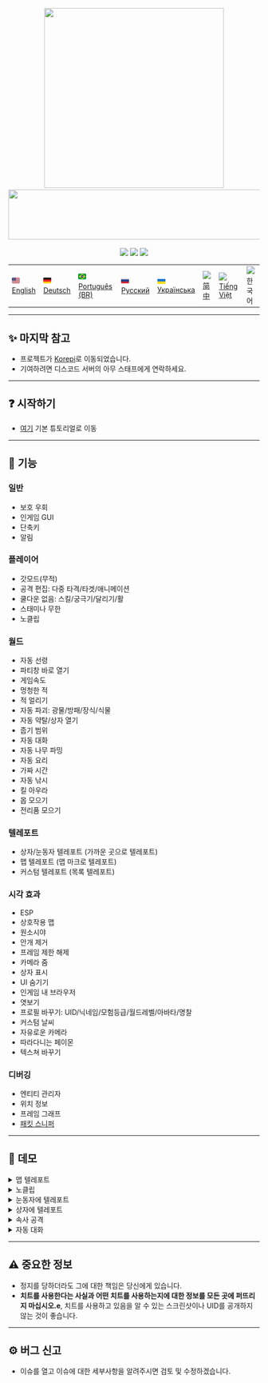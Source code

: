 <p align="center">
  <a href="#"><img width="360" height="360" src="https://media.discordapp.net/attachments/1033549666769449002/1107009612210765955/matches.png"></a>
  <a href="#"><img width="650" height="100" src="https://share.creavite.co/FBkHy3zbN4CgWCr0.gif"></a>
</p>

<p align="center">
	<a href="https://github.com/Korepi/keyauth-cpp-library/releases"><img src="https://img.shields.io/github/downloads/Korepi/keyauth-cpp-library/total.svg?style=for-the-badge&color=darkcyan"></a>
	<a href="https://github.com/Korepi/Korepi/graphs/contributors"><img src="https://img.shields.io/github/contributors/Korepi/Korepi?style=for-the-badge&color=darkcyan"></a>
	<a href="https://discord.gg/cottonbuds"><img src="https://img.shields.io/discord/440536354544156683?label=Discord&logo=discord&style=for-the-badge&color=darkviolet"></a>
</p>

<div align="center">
<table>
  <tr>
    <td valign="center"><a href="README.md"><img src="https://github.com/twitter/twemoji/blob/master/assets/svg/1f1fa-1f1f8.svg" width="16"/> English</td>
    <td valign="center"><a href="README_de-de.md"><img src="https://github.com/twitter/twemoji/blob/master/assets/svg/1f1e9-1f1ea.svg" width="16"/> Deutsch</a></td>
    <td valign="center"><a href="README_pt-br.md"><img src="https://github.com/twitter/twemoji/blob/master/assets/svg/1f1e7-1f1f7.svg" width="16"/> Português (BR)</a></td>
    <td valign="center"><a href="README_ru-ru.md"><img src="https://github.com/twitter/twemoji/blob/master/assets/svg/1f1f7-1f1fa.svg" width="16"/> Русский</a></td>
    <td valign="center"><a href="README_ua-ua.md"><img src="https://github.com/Andrew1397/Ukraine/blob/main/Flag_of_Ukraine.png" width="16"/> Українська</a></td>
    <td valign="center"><a href="README_zh-cn.md"><img src="https://em-content.zobj.net/thumbs/120/twitter/351/flag-china_1f1e8-1f1f3.png" width="16"/> 简中</a></td>
    <td valign="center"><a href="README_vi-vn.md"><img src="https://em-content.zobj.net/thumbs/160/twitter/53/flag-for-vietnam_1f1fb-1f1f3.png" width="16"/> Tiếng Việt</a></td>
    <td valign="center"><img src="https://em-content.zobj.net/source/twitter/53/flag-for-south-korea_1f1f0-1f1f7.png" width="16"/> 한국어</td>
  </tr>
</table>
</div>

---

## ✨ 마지막 참고
- 프로젝트가 [Korepi](https://github.com/Korepi/Korepi-Private-Repo)로 이동되었습니다.
- 기여하려면 디스코드 서버의 아무 스태프에게 연락하세요.

---

## ❓ 시작하기

- [여기](https://github.com/Korepi/Korepi-Tutorial) 기본 튜토리얼로 이동

---
## 🎨 기능

### 일반
- 보호 우회
- 인게임 GUI
- 단축키
- 알림
### 플레이어
- 갓모드(무적)
- 공격 편집: 다중 타격/타겟/애니메이션
- 쿨다운 없음: 스킬/궁극기/달리기/활
- 스태미나 무한
- 노클립

### 월드
- 자동 선령
- 파티창 바로 열기
- 게임속도
- 멍청한 적
- 적 얼리기
- 자동 파괴: 광물/방패/장식/식물
- 자동 약탈/상자 열기
- 줍기 범위
- 자동 대화
- 자동 나무 파밍
- 자동 요리
- 가짜 시간
- 자동 낚시
- 킬 아우라
- 몹 모으기
- 전리품 모으기

### 텔레포트
- 상자/눈동자 텔레포트 (가까운 곳으로 텔레포트)
- 맵 텔레포트 (맵 마크로 텔레포트)
- 커스텀 텔레포트 (목록 텔레포트)

### 시각 효과
- ESP
- 상호작용 맵
- 원소시야
- 안개 제거
- 프레임 제한 해제
- 카메라 줌
- 상자 표시
- UI 숨기기
- 인게임 내 브라우저
- 엿보기
- 프로필 바꾸기: UID/닉네임/모험등급/월드레벨/아바타/명찰
- 커스텀 날씨
- 자유로운 카메라
- 따라다니는 페이몬
- 텍스쳐 바꾸기

### 디버깅
- 엔티티 관리자
- 위치 정보
- 프레임 그래프
- [패킷 스니퍼](https://github.com/Akebi-Group/Akebi-PacketSniffer)

---
## 🎣 데모

<details>
  <summary>맵 텔레포트</summary>
  <img src="https://github.com/CallowBlack/gif-demos/blob/main/genshin-cheat/map-teleport-demo.gif"/>
</details>
<details>
  <summary>노클립</summary>
  <img src="https://github.com/CallowBlack/gif-demos/blob/main/genshin-cheat/noclip-demo.gif"/>
</details>
<details>
  <summary>눈동자에 텔레포트</summary>
  <img src="https://github.com/CallowBlack/gif-demos/blob/main/genshin-cheat/oculi-teleport-demo.gif"/>
</details>
<details>
  <summary>상자에 텔레포트</summary>
  <img src="https://github.com/CallowBlack/gif-demos/blob/main/genshin-cheat/chest-teleport-demo.gif"/>
</details>
<details>
  <summary>속사 공격</summary>
  <img src="https://github.com/CallowBlack/gif-demos/blob/main/genshin-cheat/rapid-fire-demo.gif"/>
</details>
<details>
  <summary>자동 대화</summary>
  <img src="https://github.com/CallowBlack/gif-demos/blob/main/genshin-cheat/auto-talk-demo.gif"/>
</details>

---
## ⚠ 중요한 정보
- 정지를 당하더라도 그에 대한 책임은 당신에게 있습니다.
- **치트를 사용한다는 사실과 어떤 치트를 사용하는지에 대한 정보를 모든 곳에 퍼뜨리지 마십시오.e**, 치트를 사용하고 있음을 알 수 있는 스크린샷이나 UID를 공개하지 않는 것이 좋습니다.

---
## ⚙ 버그 신고
- 이슈를 열고 이슈에 대한 세부사항을 알려주시면 검토 및 수정하겠습니다.